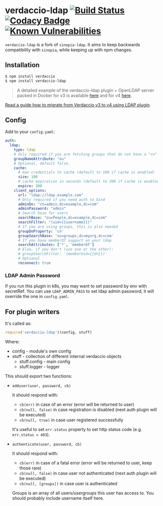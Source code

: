 # verdaccio-ldap [![Build Status](https://travis-ci.org/Alexandre-io/verdaccio-ldap.svg?branch=master)](https://travis-ci.org/Alexandre-io/verdaccio-ldap) [![Codacy Badge](https://api.codacy.com/project/badge/Grade/b15683d154d44347bccc4360d48436a7)](https://www.codacy.com/app/alexandre_io/verdaccio-ldap?utm_source=github.com&amp;utm_medium=referral&amp;utm_content=Alexandre-io/verdaccio-ldap&amp;utm_campaign=Badge_Grade) [![Known Vulnerabilities](https://snyk.io/test/github/Alexandre-io/verdaccio-ldap/badge.svg)](https://snyk.io/test/github/Alexandre-io/verdaccio-ldap)

`verdaccio-ldap` is a fork of `sinopia-ldap`. It aims to keep backwards compatibility with `sinopia`, while keeping up with npm changes.

## Installation

```sh
$ npm install verdaccio
$ npm install verdaccio-ldap
```

> A detailed example of the verdaccio-ldap plugin + OpenLDAP server packed in Docker for v3 is available [here](https://github.com/verdaccio/docker-examples/tree/master/ldap-verdaccio) and for v4 [here](https://github.com/verdaccio/docker-examples/tree/master/ldap-verdaccio-v4).

[Read a guide how to migrate from Verdaccio v3 to v4 using LDAP plugin](https://verdaccio.org/blog/2019/10/05/verdaccio-4-with-ldap-and-docker).

## Config

Add to your `config.yaml`:

```yaml
auth:
  ldap:
    type: ldap
    # Only required if you are fetching groups that do not have a "cn" property. defaults to "cn"
    groupNameAttribute: "ou"
    # Optional, default false.
    cache:
      # max credentials to cache (default to 100 if cache is enabled)
      size: 100
      # cache expiration in seconds (default to 300 if cache is enabled)
      expire: 300
    client_options:
      url: "ldap://ldap.example.com"
      # Only required if you need auth to bind
      adminDn: "cn=admin,dc=example,dc=com"
      adminPassword: "admin"
      # Search base for users
      searchBase: "ou=People,dc=example,dc=com"
      searchFilter: "(uid={{username}})"
      # If you are using groups, this is also needed
      groupDnProperty: 'cn'
      groupSearchBase: 'ou=groups,dc=myorg,dc=com'
      # If you have memberOf support on your ldap
      searchAttributes: ['*', 'memberOf']
      # Else, if you don't (use one or the other):
      # groupSearchFilter: '(memberUid={{dn}})'
      # Optional
      reconnect: true
```

### LDAP Admin Password
If you run this plugin in k8s, you may want to set password by env with secretRef.
You can use `LDAP_ADMIN_PASS` to set ldap admin password, it will override the one in `config.yaml`.

## For plugin writers

It's called as:

```js
require('verdaccio-ldap')(config, stuff)
```

Where:

 - config - module's own config
 - stuff - collection of different internal verdaccio objects
   - stuff.config - main config
   - stuff.logger - logger

This should export two functions:

 - `adduser(user, password, cb)`

   It should respond with:
    - `cb(err)` in case of an error (error will be returned to user)
    - `cb(null, false)` in case registration is disabled (next auth plugin will be executed)
    - `cb(null, true)` in case user registered successfully

   It's useful to set `err.status` property to set http status code (e.g. `err.status = 403`).

 - `authenticate(user, password, cb)`

   It should respond with:
    - `cb(err)` in case of a fatal error (error will be returned to user, keep those rare)
    - `cb(null, false)` in case user not authenticated (next auth plugin will be executed)
    - `cb(null, [groups])` in case user is authenticated

   Groups is an array of all users/usergroups this user has access to. You should probably include username itself here.

